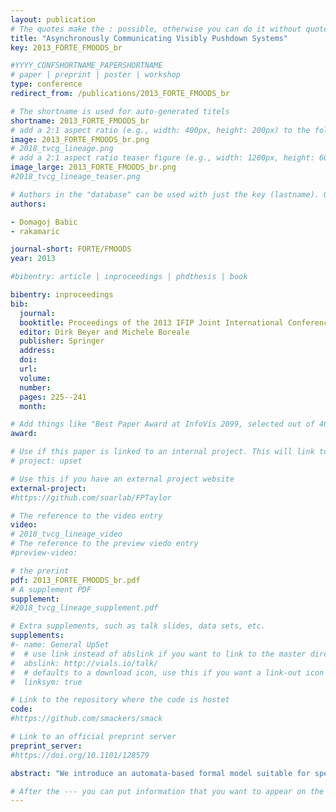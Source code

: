 ```yaml
---
layout: publication
# The quotes make the : possible, otherwise you can do it without quotes
title: "Asynchronously Communicating Visibly Pushdown Systems"
key: 2013_FORTE_FMOODS_br

#YYYY_CONFSHORTNAME_PAPERSHORTNAME
# paper | preprint | poster | workshop
type: conference
redirect_from: /publications/2013_FORTE_FMOODS_br

# The shortname is used for auto-generated titels
shortname: 2013_FORTE_FMOODS_br
# add a 2:1 aspect ratio (e.g., width: 400px, height: 200px) to the folder /assets/images/papers/
image: 2013_FORTE_FMOODS_br.png
# 2018_tvcg_lineage.png
# add a 2:1 aspect ratio teaser figure (e.g., width: 1200px, height: 600px) to the folder /assets/images/papers/
image_large: 2013_FORTE_FMOODS_br.png
#2018_tvcg_lineage_teaser.png

# Authors in the "database" can be used with just the key (lastname). Others can be written properly.
authors:

- Domagoj Babic
- rakamaric

journal-short: FORTE/FMOODS
year: 2013

#bibentry: article | inproceedings | phdthesis | book

bibentry: inproceedings
bib:
  journal:
  booktitle: Proceedings of the 2013 IFIP Joint International Conference on Formal Techniques for Distributed Systems (33rd FORTE/15th FMOODS)
  editor: Dirk Beyer and Michele Boreale
  publisher: Springer
  address: 
  doi:
  url: 
  volume:
  number: 
  pages: 225--241
  month: 

# Add things like "Best Paper Award at InfoVis 2099, selected out of 4000 submissions"
award:

# Use if this paper is linked to an internal project. This will link to the project site
# project: upset

# Use this if you have an external project website
external-project: 
#https://github.com/soarlab/FPTaylor

# The reference to the video entry
video:
# 2018_tvcg_lineage_video
# The reference to the preview viedo entry
#preview-video:

# the prerint
pdf: 2013_FORTE_FMOODS_br.pdf
# A supplement PDF
supplement: 
#2018_tvcg_lineage_supplement.pdf

# Extra supplements, such as talk slides, data sets, etc.
supplements:
#- name: General UpSet
#  # use link instead of abslink if you want to link to the master directory
#  abslink: http://vials.io/talk/
#  # defaults to a download icon, use this if you want a link-out icon
#  linksym: true

# Link to the repository where the code is hostet
code: 
#https://github.com/smackers/smack

# Link to an official preprint server
preprint_server: 
#https://doi.org/10.1101/128579

abstract: "We introduce an automata-based formal model suitable for specifying, modeling, analyzing, and verifying asynchronous task-based and message-passing programs. Our model consists of visibly pushdown automata communicating over unbounded reliable point-to-point first-in-first-out queues. Such a combination unifies two branches of research, one focused on task-based models, and the other on models of message-passing programs. Our model generalizes previously proposed models that have decidable reachability in several ways. Unlike task-based models of asynchronous programs, our model allows sending and receiving of messages even when stacks are not empty, without imposing restrictions on the number of context-switches or communication topology. Our model also generalizes the well-known communicating finite-state machines with recognizable channel property allowing (1) individual components to be visibly pushdown automata, which are more suitable for modeling (possibly recursive) programs, (2) the set of words (i.e., languages) of messages on queues to form a visibly pushdown language, which permits modeling of remote procedure calls and simple forms of counting, and (3) the relations formed by tuples of such languages to be synchronized, which permits modeling of complex interactions among processes. In spite of these generalizations, we prove that the composite configuration and control-state reachability are still decidable for our model."

# After the --- you can put information that you want to appear on the website using markdown formatting or HTML. A good example are acknowledgements, extra references, an erratum, etc.
---
```

